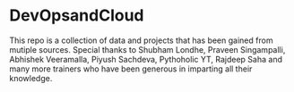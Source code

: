 # DevOpsandCloud

This repo is a collection of data and projects that has been gained from mutiple sources. Special thanks to Shubham Londhe, Praveen Singampalli, Abhishek Veeramalla, Piyush Sachdeva, Pythoholic YT, Rajdeep Saha and many more trainers who have been generous in imparting all their knowledge. 
